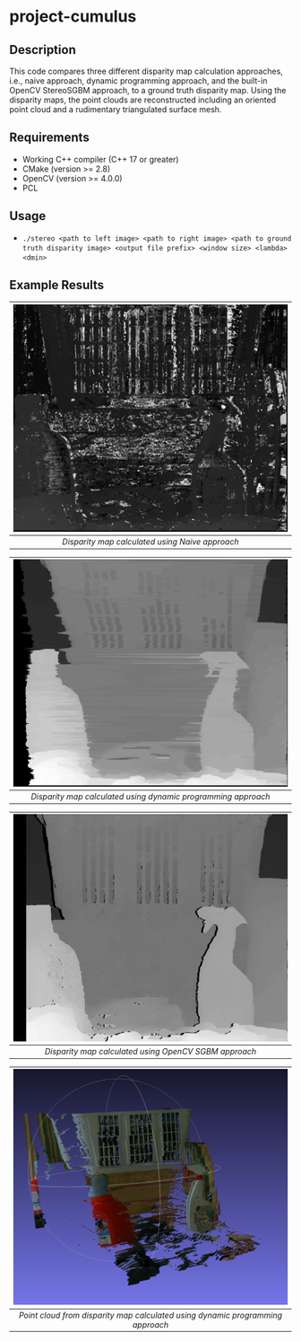 # project-cumulus

## Description
This code compares three different disparity map calculation approaches, i.e., naive approach, dynamic programming approach, and the built-in OpenCV StereoSGBM approach, to a ground truth disparity map. Using the disparity maps, the point clouds are reconstructed including an oriented point cloud and a rudimentary triangulated surface mesh.

## Requirements
- Working C++ compiler (C++ 17 or greater)
- CMake (version >= 2.8)
- OpenCV (version >= 4.0.0)
- PCL

## Usage
- `./stereo <path to left image> <path to right image> <path to ground truth disparity image> <output file prefix> <window size> <lambda> <dmin>`

## Example Results

| ![Naive Disp](example_results/laundry_7_naive_disp.png) | 
|:--:| 
| *Disparity map calculated using Naive approach* |

| ![DP Disp](example_results/laundry_7_dp_disp.png) | 
|:--:| 
| *Disparity map calculated using dynamic programming approach* |

| ![OpenCV Disp](example_results/laundry_7_opencv_disp.png) | 
|:--:| 
| *Disparity map calculated using OpenCV SGBM approach* |

| ![DP PC](example_results/pc_dp.png) | 
|:--:| 
| *Point cloud from disparity map calculated using dynamic programming approach* |
